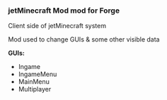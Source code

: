 ### jetMinecraft Mod mod for Forge

Client side of jetMinecraft system

Mod used to change GUIs & some other visible data

**GUIs:**
* Ingame
* IngameMenu
* MainMenu
* Multiplayer